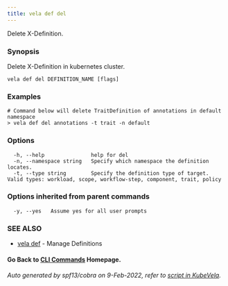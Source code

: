 ```yaml
---
title: vela def del
---
```


Delete X-Definition.

### Synopsis

Delete X-Definition in kubernetes cluster.

```
vela def del DEFINITION_NAME [flags]
```

### Examples

```
# Command below will delete TraitDefinition of annotations in default namespace
> vela def del annotations -t trait -n default
```

### Options

```
  -h, --help               help for del
  -n, --namespace string   Specify which namespace the definition locates.
  -t, --type string        Specify the definition type of target. Valid types: workload, scope, workflow-step, component, trait, policy
```

### Options inherited from parent commands

```
  -y, --yes   Assume yes for all user prompts
```

### SEE ALSO

* [vela def](vela_def)	 - Manage Definitions

#### Go Back to [CLI Commands](vela) Homepage.


###### Auto generated by spf13/cobra on 9-Feb-2022, refer to [script in KubeVela](https://github.com/kubevela/kubevela/tree/master/hack/docgen).
